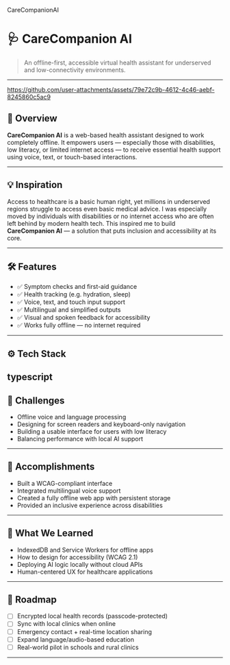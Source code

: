 CareCompanionAI
# 🩺 CareCompanion AI

> An offline-first, accessible virtual health assistant for underserved and low-connectivity environments.

---
https://github.com/user-attachments/assets/79e72c9b-4612-4c46-aebf-8245860c5ac9
## 📌 Overview

**CareCompanion AI** is a web-based health assistant designed to work completely offline. It empowers users — especially those with disabilities, low literacy, or limited internet access — to receive essential health support using voice, text, or touch-based interactions.

---

## 💡 Inspiration

Access to healthcare is a basic human right, yet millions in underserved regions struggle to access even basic medical advice. I was especially moved by individuals with disabilities or no internet access who are often left behind by modern health tech. This inspired me to build **CareCompanion AI** — a solution that puts inclusion and accessibility at its core.

---

## 🛠️ Features

- ✅ Symptom checks and first-aid guidance
- ✅ Health tracking (e.g. hydration, sleep)
- ✅ Voice, text, and touch input support
- ✅ Multilingual and simplified outputs
- ✅ Visual and spoken feedback for accessibility
- ✅ Works fully offline — no internet required

---

## ⚙️ Tech Stack

typescript
---



## 🚧 Challenges

- Offline voice and language processing  
- Designing for screen readers and keyboard-only navigation  
- Building a usable interface for users with low literacy  
- Balancing performance with local AI support  

---

## 🎯 Accomplishments

- Built a WCAG-compliant interface
- Integrated multilingual voice support
- Created a fully offline web app with persistent storage
- Provided an inclusive experience across disabilities

---

## 🧠 What We Learned

- IndexedDB and Service Workers for offline apps
- How to design for accessibility (WCAG 2.1)
- Deploying AI logic locally without cloud APIs
- Human-centered UX for healthcare applications

---

## 🚀 Roadmap

- [ ] Encrypted local health records (passcode-protected)
- [ ] Sync with local clinics when online
- [ ] Emergency contact + real-time location sharing
- [ ] Expand language/audio-based education
- [ ] Real-world pilot in schools and rural clinics

---



